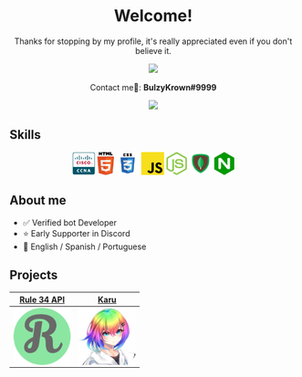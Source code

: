 <h1 align="center">Welcome!</h1>
<p align="center">Thanks for stopping by my profile, it's really appreciated even if you don't believe it.</p>
<p align ="center"><img src="https://komarev.com/ghpvc/?username=bulzyrown&style=flat-square&label=Super+cool+count"></p>
<p align ="center">Contact me🤙: <strong>BulzyKrown#9999</strong></p>


<p align="center"> 
<img href="https://www.google.com" src="https://github-readme-stats-anuraghazra1.vercel.app/api?username=bulzykrown&show_icons=true&include_all_commits=true&theme=react&count_private=true&hide_title=true&hide=issues" >
</p>

<h2>Skills</h2>
<p align="center">
<img height="40px" src="https://raw.githubusercontent.com/BulzyKrown/BulzyKrown/main/skills/CCNA.png">
<img height="40px" src="https://raw.githubusercontent.com/BulzyKrown/BulzyKrown/main/skills/HTML5.png">
<img height="40px" src="https://raw.githubusercontent.com/BulzyKrown/BulzyKrown/main/skills/CSS3.png">
<img height="40px" src="https://raw.githubusercontent.com/BulzyKrown/BulzyKrown/main/skills/JavaScript.png">
<img height="40px" src="https://raw.githubusercontent.com/BulzyKrown/BulzyKrown/main/skills/NodeJS.png">
<img height="40px" src="https://raw.githubusercontent.com/BulzyKrown/BulzyKrown/main/skills/MongoDB.png">
<img height="40px" src="https://raw.githubusercontent.com/BulzyKrown/BulzyKrown/main/skills/nginx.png">
</p>

## About me
- ✅ Verified bot Developer
- ⭐ Early Supporter in Discord
- 📢 English / Spanish / Portuguese

## Projects

| <a href="https://rule34-2021.herokuapp.com" target="_blank">**Rule 34 API**</a> | <a href="https://karu.bulzyland.xyz" target="_blank">**Karu**</a> |
|:---: | :---: |
| <a href="https://rule34-2021.herokuapp.com" target="_blank"><img align='center' src='https://raw.githubusercontent.com/BulzyKrown/BulzyKrown/main/proyects/r34_api.png' height='100px'></a> | <a href="https://karu.bulzyland.xyz" target="_blank"><img align='center' src='https://raw.githubusercontent.com/BulzyKrown/BulzyKrown/main/proyects/karu.png' height='100px'></a> | 
